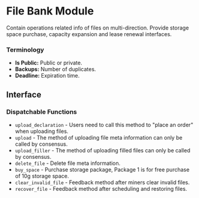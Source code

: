 # File Bank Module

Contain operations related info of files on multi-direction. Provide storage space purchase, capacity expansion and lease renewal interfaces.

### Terminology

* **Is Public:** Public or private.
* **Backups:** Number of duplicates.
* **Deadline:** Expiration time.

## Interface

### Dispatchable Functions
* `upload_declaration` - Users need to call this method to "place an order" when uploading files.
* `upload` - The method of uploading file meta information can only be called by consensus.
* `upload_filler` - The method of uploading filled files can only be called by consensus.
* `delete_file` - Delete file meta information.
* `buy_space` - Purchase storage package, Package 1 is for free purchase of 10g storage space.
* `clear_invalid_file` - Feedback method after miners clear invalid files.
* `recover_file` - Feedback method after scheduling and restoring files.

